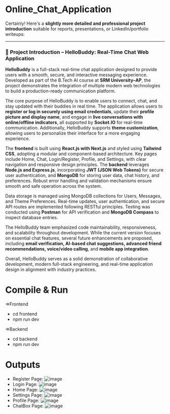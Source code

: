 # Online_Chat_Application
Certainly! Here's a **slightly more detailed and professional project introduction** suitable for reports, presentations, or LinkedIn/portfolio writeups:

---

### 🔹 **Project Introduction – HelloBuddy: Real-Time Chat Web Application**

**HelloBuddy** is a full-stack real-time chat application designed to provide users with a smooth, secure, and interactive messaging experience. Developed as part of the B.Tech AI course at **SRM University–AP**, the project demonstrates the integration of multiple modern web technologies to build a production-ready communication platform.

The core purpose of HelloBuddy is to enable users to connect, chat, and stay updated with their buddies in real time. The application allows users to **register or log in securely using email credentials**, update their **profile picture and display name**, and engage in **live conversations with online/offline indicators**, all supported by **Socket.IO** for real-time communication. Additionally, HelloBuddy supports **theme customization**, allowing users to personalize their interface for a more engaging experience.

The **frontend** is built using **React.js with Next.js** and styled using **Tailwind CSS**, adopting a modular and component-based architecture. Key pages include Home, Chat, Login/Register, Profile, and Settings, with clear navigation and responsive design principles. The **backend** leverages **Node.js and Express.js**, incorporating **JWT (JSON Web Tokens)** for secure user authentication, and **MongoDB** for storing user data, chat history, and preferences. Robust error handling and validation mechanisms ensure smooth and safe operation across the system.

Data storage is managed using MongoDB collections for Users, Messages, and Theme Preferences. Real-time updates, user authentication, and secure API routes are implemented following RESTful principles. Testing was conducted using **Postman** for API verification and **MongoDB Compass** to inspect database entries.

The HelloBuddy team emphasized code maintainability, responsiveness, and scalability throughout development. While the current version focuses on essential chat features, several future enhancements are proposed, including **email verification, AI-based chat suggestions, advanced friend recommendations, voice/video calling**, and **mobile app integration**.

Overall, HelloBuddy serves as a solid demonstration of collaborative development, modern full-stack engineering, and real-time application design in alignment with industry practices.



# Compile & Run
=>Frontend 
  - cd frontend
  - npm run dev
    
=>Backend 
  - cd backend
  - npm run dev

# Outputs
- Register Page:
![image](https://github.com/user-attachments/assets/fdbf5703-231d-42e7-bf04-6cfedec71b81)
- Login Page:
![image](https://github.com/user-attachments/assets/b79301f2-175d-450d-8c3b-e771f085ac2f)
- Home Page:
![image](https://github.com/user-attachments/assets/2364a694-3435-4932-8de1-c972262ee427)
- Settings Page:
![image](https://github.com/user-attachments/assets/dda2186f-5e07-4161-a672-b45ee7cbc14b)
- Profile Page:
![image](https://github.com/user-attachments/assets/6b0955bd-0c49-4fc5-8eb9-e2e7ad14ffe1)
- ChatBox Page:
![image](https://github.com/user-attachments/assets/163d078f-5d82-450f-933d-81e858711c8e)







